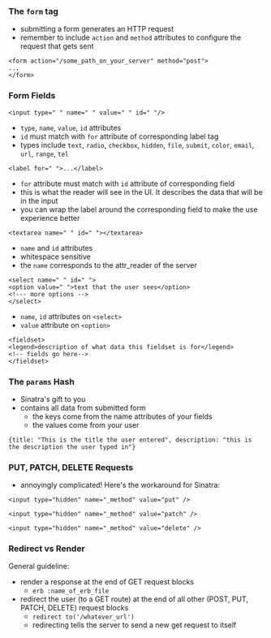 ### The ```form``` tag
- submitting a form generates an HTTP request
- remember to include ```action``` and ```method``` attributes to configure the request that gets sent

```
<form action="/some_path_on_your_server" method="post">
...
</form>
```

### Form Fields

```<input type=" " name=" " value=" " id=" "/>```

- ```type```, ```name```, ```value```, ```id``` attributes
- ```id``` must match with ```for``` attribute of corresponding label tag
- types include ```text```, ```radio```, ```checkbox```, ```hidden```, ```file```, ```submit```, ```color```, ```email```, ```url```, ```range```, ```tel```


```<label for=" ">...</label>```

- ```for``` attribute must match with ```id``` attribute of corresponding field
- this is what the reader will see in the UI. It describes the data that will be in the input
- you can wrap the label around the corresponding field to make the use experience better


```<textarea name=" " id=" "></textarea>```

- ```name``` and ```id``` attributes
- whitespace sensitive
- the ```name``` corresponds to the attr_reader of the server

```
<select name=" " id=" ">
<option value=" ">text that the user sees</option>
<!--- more options -->
</select>
```

- ```name```, ```id``` attributes on ```<select>```
- ```value``` attribute on ```<option>```

```
<fieldset>
<legend>description of what data this fieldset is for</legend>
<!-- fields go here-->
</fieldset>
```

### The ```params``` Hash
- Sinatra's gift to you
- contains all data from submitted form
  - the keys come from the name attributes of your fields
  - the values come from your user

```
{title: "This is the title the user entered", description: "this is the description the user typed in"}
```

### PUT, PATCH, DELETE Requests
- annoyingly complicated!
Here's the workaround for Sinatra:

```
<input type="hidden" name="_method" value="put" />
```
```
<input type="hidden" name="_method" value="patch" />
```
```
<input type="hidden" name="_method" value="delete" />
```

### Redirect vs Render
General guideline:

- render a response at the end of GET request blocks
  - ```erb :name_of_erb_file```
- redirect the user (to a GET route) at the end of all other (POST, PUT, PATCH, DELETE) request blocks
  - ```redirect to('/whatever_url')```
  - redirecting tells the server to send a new get request to itself
